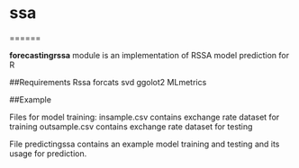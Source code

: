 # ssa
======

**forecastingrssa** module is an implementation of RSSA model prediction for R

##Requirements
Rssa
forcats
svd
ggolot2
MLmetrics

##Example

Files for model training:
insample.csv contains exchange rate dataset for training
outsample.csv contains exchange rate dataset for testing


File predictingssa contains an example model training and testing and its usage for prediction.
